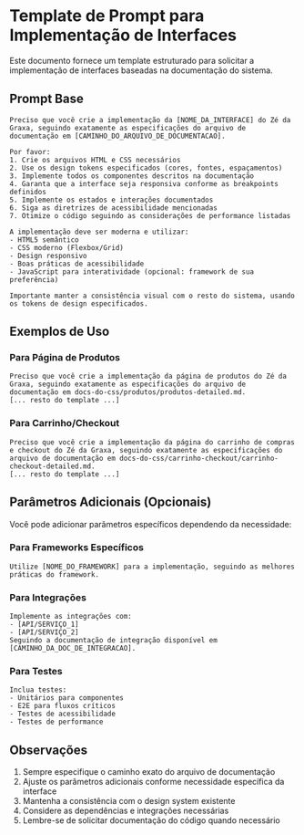 # Template de Prompt para Implementação de Interfaces

Este documento fornece um template estruturado para solicitar a implementação de interfaces baseadas na documentação do sistema.

## Prompt Base

```
Preciso que você crie a implementação da [NOME_DA_INTERFACE] do Zé da Graxa, seguindo exatamente as especificações do arquivo de documentação em [CAMINHO_DO_ARQUIVO_DE_DOCUMENTACAO].

Por favor:
1. Crie os arquivos HTML e CSS necessários
2. Use os design tokens especificados (cores, fontes, espaçamentos)
3. Implemente todos os componentes descritos na documentação
4. Garanta que a interface seja responsiva conforme as breakpoints definidos
5. Implemente os estados e interações documentados
6. Siga as diretrizes de acessibilidade mencionadas
7. Otimize o código seguindo as considerações de performance listadas

A implementação deve ser moderna e utilizar:
- HTML5 semântico
- CSS moderno (Flexbox/Grid)
- Design responsivo
- Boas práticas de acessibilidade
- JavaScript para interatividade (opcional: framework de sua preferência)

Importante manter a consistência visual com o resto do sistema, usando os tokens de design especificados.
```

## Exemplos de Uso

### Para Página de Produtos
```
Preciso que você crie a implementação da página de produtos do Zé da Graxa, seguindo exatamente as especificações do arquivo de documentação em docs-do-css/produtos/produtos-detailed.md.
[... resto do template ...]
```

### Para Carrinho/Checkout
```
Preciso que você crie a implementação da página do carrinho de compras e checkout do Zé da Graxa, seguindo exatamente as especificações do arquivo de documentação em docs-do-css/carrinho-checkout/carrinho-checkout-detailed.md.
[... resto do template ...]
```

## Parâmetros Adicionais (Opcionais)

Você pode adicionar parâmetros específicos dependendo da necessidade:

### Para Frameworks Específicos
```
Utilize [NOME_DO_FRAMEWORK] para a implementação, seguindo as melhores práticas do framework.
```

### Para Integrações
```
Implemente as integrações com:
- [API/SERVIÇO_1]
- [API/SERVIÇO_2]
Seguindo a documentação de integração disponível em [CAMINHO_DA_DOC_DE_INTEGRACAO].
```

### Para Testes
```
Inclua testes:
- Unitários para componentes
- E2E para fluxos críticos
- Testes de acessibilidade
- Testes de performance
```

## Observações

1. Sempre especifique o caminho exato do arquivo de documentação
2. Ajuste os parâmetros adicionais conforme necessidade específica da interface
3. Mantenha a consistência com o design system existente
4. Considere as dependências e integrações necessárias
5. Lembre-se de solicitar documentação do código quando necessário

